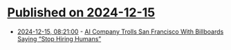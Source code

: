 # [Published on 2024-12-15](index.md)

* [2024-12-15, 08:21:00](https://soylentnews.org/article.pl?sid=24/12/13/0457204&from=rss) - [AI Company Trolls San Francisco With Billboards Saying “Stop Hiring Humans”](https://soylentnews.org/article.pl?sid=24/12/13/0457204&from=rss)
